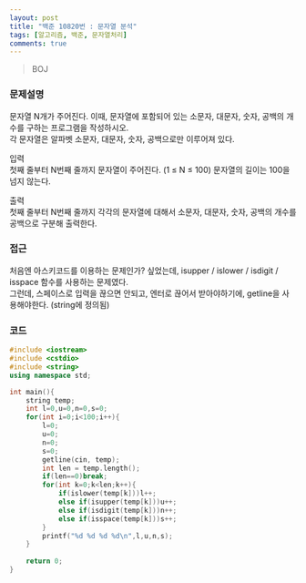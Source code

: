 ```yaml
---
layout: post
title: "백준 10820번 : 문자열 분석"
tags: [알고리즘, 백준, 문자열처리]
comments: true
---
```

> BOJ  

### 문제설명
문자열 N개가 주어진다. 이때, 문자열에 포함되어 있는 소문자, 대문자, 숫자, 공백의 개수를 구하는 프로그램을 작성하시오.  
각 문자열은 알파벳 소문자, 대문자, 숫자, 공백으로만 이루어져 있다.  

입력  
첫째 줄부터 N번째 줄까지 문자열이 주어진다. (1 ≤ N ≤ 100) 문자열의 길이는 100을 넘지 않는다.  

출력  
첫째 줄부터 N번째 줄까지 각각의 문자열에 대해서 소문자, 대문자, 숫자, 공백의 개수를 공백으로 구분해 출력한다.  

### 접근  
처음엔 아스키코드를 이용하는 문제인가? 싶었는데, isupper / islower / isdigit / isspace 함수를 사용하는 문제였다.  
그런데, 스페이스로 입력을 끊으면 안되고, 엔터로 끊어서 받아야하기에, getline을 사용해야한다. (string에 정의됨)

### 코드  
~~~c++
#include <iostream>
#include <cstdio>
#include <string>
using namespace std;

int main(){
    string temp;
    int l=0,u=0,n=0,s=0;
    for(int i=0;i<100;i++){
        l=0;
        u=0;
        n=0;
        s=0;
        getline(cin, temp);
        int len = temp.length();
        if(len==0)break;
        for(int k=0;k<len;k++){
            if(islower(temp[k]))l++;
            else if(isupper(temp[k]))u++;
            else if(isdigit(temp[k]))n++;
            else if(isspace(temp[k]))s++;
        }
        printf("%d %d %d %d\n",l,u,n,s);
    }
    
    return 0;
}
~~~

